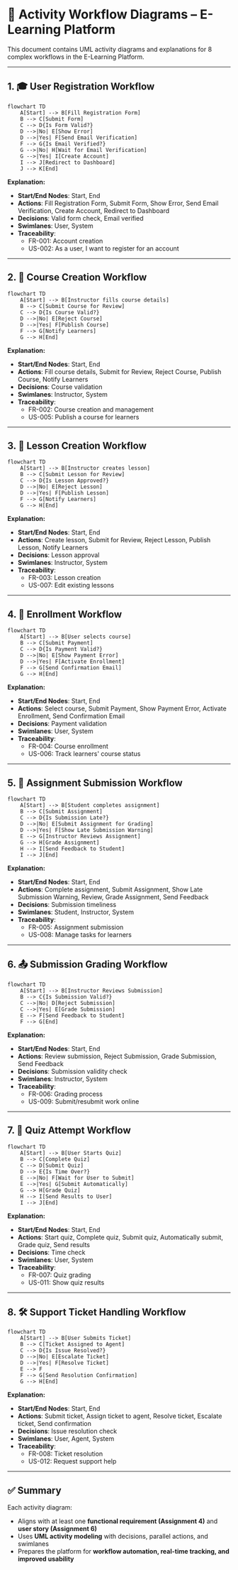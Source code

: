 # 📝 Activity Workflow Diagrams – E-Learning Platform

This document contains UML activity diagrams and explanations for 8 complex workflows in the E-Learning Platform.

---

## 1. 🎓 User Registration Workflow

```mermaid
flowchart TD
    A[Start] --> B[Fill Registration Form]
    B --> C[Submit Form]
    C --> D{Is Form Valid?}
    D -->|No| E[Show Error]
    D -->|Yes| F[Send Email Verification]
    F --> G{Is Email Verified?}
    G -->|No| H[Wait for Email Verification]
    G -->|Yes| I[Create Account]
    I --> J[Redirect to Dashboard]
    J --> K[End]
```

**Explanation:**

- **Start/End Nodes**: Start, End  
- **Actions**: Fill Registration Form, Submit Form, Show Error, Send Email Verification, Create Account, Redirect to Dashboard  
- **Decisions**: Valid form check, Email verified  
- **Swimlanes**: User, System  
- **Traceability**:  
  - FR-001: Account creation  
  - US-002: As a user, I want to register for an account  

---

## 2. 📘 Course Creation Workflow

```mermaid
flowchart TD
    A[Start] --> B[Instructor fills course details]
    B --> C[Submit Course for Review]
    C --> D{Is Course Valid?}
    D -->|No| E[Reject Course]
    D -->|Yes| F[Publish Course]
    F --> G[Notify Learners]
    G --> H[End]
```

**Explanation:**

- **Start/End Nodes**: Start, End  
- **Actions**: Fill course details, Submit for Review, Reject Course, Publish Course, Notify Learners  
- **Decisions**: Course validation  
- **Swimlanes**: Instructor, System  
- **Traceability**:  
  - FR-002: Course creation and management  
  - US-005: Publish a course for learners  

---

## 3. 📄 Lesson Creation Workflow

```mermaid
flowchart TD
    A[Start] --> B[Instructor creates lesson]
    B --> C[Submit Lesson for Review]
    C --> D{Is Lesson Approved?}
    D -->|No| E[Reject Lesson]
    D -->|Yes| F[Publish Lesson]
    F --> G[Notify Learners]
    G --> H[End]
```

**Explanation:**

- **Start/End Nodes**: Start, End  
- **Actions**: Create lesson, Submit for Review, Reject Lesson, Publish Lesson, Notify Learners  
- **Decisions**: Lesson approval  
- **Swimlanes**: Instructor, System  
- **Traceability**:  
  - FR-003: Lesson creation  
  - US-007: Edit existing lessons  

---

## 4. 🧾 Enrollment Workflow

```mermaid
flowchart TD
    A[Start] --> B[User selects course]
    B --> C[Submit Payment]
    C --> D{Is Payment Valid?}
    D -->|No| E[Show Payment Error]
    D -->|Yes| F[Activate Enrollment]
    F --> G[Send Confirmation Email]
    G --> H[End]
```

**Explanation:**

- **Start/End Nodes**: Start, End  
- **Actions**: Select course, Submit Payment, Show Payment Error, Activate Enrollment, Send Confirmation Email  
- **Decisions**: Payment validation  
- **Swimlanes**: User, System  
- **Traceability**:  
  - FR-004: Course enrollment  
  - US-006: Track learners' course status  

---

## 5. 📝 Assignment Submission Workflow

```mermaid
flowchart TD
    A[Start] --> B[Student completes assignment]
    B --> C[Submit Assignment]
    C --> D{Is Submission Late?}
    D -->|No| E[Submit Assignment for Grading]
    D -->|Yes| F[Show Late Submission Warning]
    E --> G[Instructor Reviews Assignment]
    G --> H[Grade Assignment]
    H --> I[Send Feedback to Student]
    I --> J[End]
```

**Explanation:**

- **Start/End Nodes**: Start, End  
- **Actions**: Complete assignment, Submit Assignment, Show Late Submission Warning, Review, Grade Assignment, Send Feedback  
- **Decisions**: Submission timeliness  
- **Swimlanes**: Student, Instructor, System  
- **Traceability**:  
  - FR-005: Assignment submission  
  - US-008: Manage tasks for learners  

---

## 6. 📤 Submission Grading Workflow

```mermaid
flowchart TD
    A[Start] --> B[Instructor Reviews Submission]
    B --> C{Is Submission Valid?}
    C -->|No| D[Reject Submission]
    C -->|Yes| E[Grade Submission]
    E --> F[Send Feedback to Student]
    F --> G[End]
```

**Explanation:**

- **Start/End Nodes**: Start, End  
- **Actions**: Review submission, Reject Submission, Grade Submission, Send Feedback  
- **Decisions**: Submission validity check  
- **Swimlanes**: Instructor, System  
- **Traceability**:  
  - FR-006: Grading process  
  - US-009: Submit/resubmit work online  

---

## 7. 🧪 Quiz Attempt Workflow

```mermaid
flowchart TD
    A[Start] --> B[User Starts Quiz]
    B --> C[Complete Quiz]
    C --> D[Submit Quiz]
    D --> E{Is Time Over?}
    E -->|No| F[Wait for User to Submit]
    E -->|Yes| G[Submit Automatically]
    G --> H[Grade Quiz]
    H --> I[Send Results to User]
    I --> J[End]
```

**Explanation:**

- **Start/End Nodes**: Start, End  
- **Actions**: Start quiz, Complete quiz, Submit quiz, Automatically submit, Grade quiz, Send results  
- **Decisions**: Time check  
- **Swimlanes**: User, System  
- **Traceability**:  
  - FR-007: Quiz grading  
  - US-011: Show quiz results  

---

## 8. 🛠️ Support Ticket Handling Workflow

```mermaid
flowchart TD
    A[Start] --> B[User Submits Ticket]
    B --> C[Ticket Assigned to Agent]
    C --> D{Is Issue Resolved?}
    D -->|No| E[Escalate Ticket]
    D -->|Yes| F[Resolve Ticket]
    E --> F
    F --> G[Send Resolution Confirmation]
    G --> H[End]
```

**Explanation:**

- **Start/End Nodes**: Start, End  
- **Actions**: Submit ticket, Assign ticket to agent, Resolve ticket, Escalate ticket, Send confirmation  
- **Decisions**: Issue resolution check  
- **Swimlanes**: User, Agent, System  
- **Traceability**:  
  - FR-008: Ticket resolution  
  - US-012: Request support help  

---

## ✅ Summary

Each activity diagram:
- Aligns with at least one **functional requirement (Assignment 4)** and **user story (Assignment 6)**
- Uses **UML activity modeling** with decisions, parallel actions, and swimlanes
- Prepares the platform for **workflow automation, real-time tracking, and improved usability**

